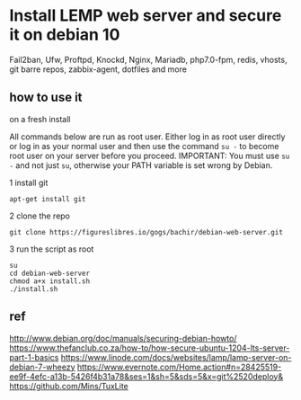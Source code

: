 # Install LEMP web server and secure it on debian 10

Fail2ban, Ufw, Proftpd, Knockd, Nginx, Mariadb, php7.0-fpm, redis, vhosts, git barre repos, zabbix-agent, dotfiles and more

## how to use it
on a fresh install

All commands below are run as root user. Either log in as root user directly or log in as your normal user and then use the command ```su -``` to become root user on your server before you proceed. IMPORTANT: You must use ```su -``` and not just ```su```, otherwise your PATH variable is set wrong by Debian.

1 install git
```
apt-get install git
```

2 clone the repo
```
git clone https://figureslibres.io/gogs/bachir/debian-web-server.git
```

3 run the script as root
```
su
cd debian-web-server
chmod a+x install.sh
./install.sh

```


## ref
http://www.debian.org/doc/manuals/securing-debian-howto/
https://www.thefanclub.co.za/how-to/how-secure-ubuntu-1204-lts-server-part-1-basics
https://www.linode.com/docs/websites/lamp/lamp-server-on-debian-7-wheezy
https://www.evernote.com/Home.action#n=28425519-ee9f-4efc-a13b-5426f4b31a78&ses=1&sh=5&sds=5&x=git%2520deploy&
https://github.com/Mins/TuxLite
